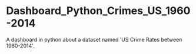# Dashboard_Python_Crimes_US_1960-2014
A dashboard in python about a dataset named 'US Crime Rates between 1960-2014'.
